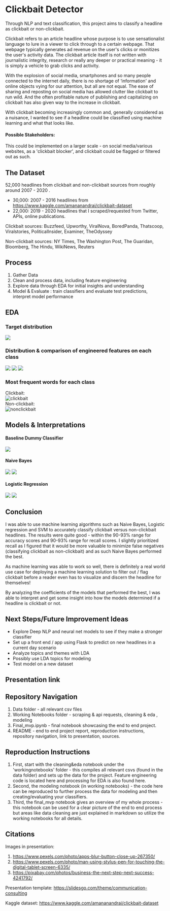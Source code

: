 # Clickbait Detector

Through NLP and text classification, this project aims to classify a headline as clickbait or non-clickbait.  

Clickbait refers to an article headline whose purpose is to use sensationalist language to lure in a viewer to click through to a certain webpage. That webpage typically generates ad revenue on the user's clicks or monitizes the user's activity data. The clickbait article itself is not written with journalistic integrity, research or really any deeper or practical meaning - it is simply a vehicle to grab clicks and activity.

With the explosion of social media, smartphones and so many people connected to the internet daily, there is no shortage of ‘information' and online objects vying for our attention, but all are not equal. The ease of sharing and reposting on social media has allowed clutter like clickbait to run wild. And the often profitable nature of publishing and capitalizing on clickbait has also given way to the increase in clickbait.

With clickbait becoming increasingly common and, generally considered as a nuisance, I wanted to see if a headline could be classified using machine learning and what that looks like.

#### Possible Stakeholders:
This could be implemented on a larger scale - on social media/various websites, as a 'clickbait blocker', and clickbait could be flagged or filtered out as such.

## The Dataset
52,000 headlines from clickbait and non-clickbait sources from roughly around 2007 - 2020 .
- 30,000: 2007 - 2016 headlines from https://www.kaggle.com/amananandrai/clickbait-dataset
- 22,000: 2019 - 2020 headlines that I scraped/requested from Twitter, APIs, online publications.

Clickbait sources: Buzzfeed, Upworthy, ViralNova, BoredPanda, Thatscoop, Viralstories, PoliticalInsider, Examiner, TheOdyssey

Non-clickbait sources: NY Times, The Washington Post, The Guaridan, Bloomberg, The Hindu, WikiNews, Reuters

## Process

1. Gather Data
2. Clean and process data, including feature engineering
3. Explore data through EDA for initial insights and understanding
4. Model & Evaluate : train classifiers and evaluate test predictions, interpret model performance

## EDA 

### Target distribution
![](/images/classes.png)
### Distribution & comparison of engineered features on each class
![](/images/num_words_comparison.png)
![](/images/numstart.png)
![](/images/question2.png)
### Most frequent words for each class
Clickbait:  
![clickbait](/images/wc4.png)
<br/>Non-clickbait:  
![nonclickbait](/images/wc5.png)

## Models & Interpretations
#### Baseline Dummy Classifier
![](/images/dc_cm.png)
#### Naive Bayes
![](/images/nb_cm.png)
![](/images/CB_coefs_nb.png)
#### Logistic Regression 
![](/images/lr_cm.png)
![](/images/noncb_lr_coeff.png)


## Conclusion

I was able to use machine learning algorithms such as Naive Bayes, Logistic regression and SVM to accurately classify clickbait versus non-clickbait headlines. The results were quite good - within the 90-93% range for accuracy scores and 90-93% range for recall scores. I slightly prioritized recall as I figured that it would be more valuable to minimize false negatives (classifying clickbait as non-clickbait) and as such Naive Bayes performed the best.

As machine learning was able to work so well, there is definitely a real world use case for deploying a machine learning solution to filter out / flag clickbait before a reader even has to visualize and discern the headline for themselves!

By analyzing the coefficients of the models that performed the best, I was able to interpret and get some insight into how the models determined if a headline is clickbait or not.

## Next Steps/Future Improvement Ideas

- Explore Deep NLP and neural net models to see if they make a stronger classifier
- Set up a front end / app using Flask to predict on new headlines in a current day scenario
- Analyze topics and themes with LDA
- Possibly use LDA topics for modeling
- Test model on a new dataset

## Presentation link


## Repository Navigation 

1. Data folder - all relevant csv files
2. Working Notebooks folder - scraping & api requests, cleaning & eda , modeling
3. Final_mvp.ipynb - final notebook showcasing the end to end project.
4. README - end to end project report, reproduction instructions, repository navigation, link to presentation, sources.


## Reproduction Instructions

1. First, start with the cleaning&eda notebook under the 'workingnotebooks' folder - this compiles all relevant csvs (found in the data folder) and sets up the data for the project.  Feature engineering code is located here and processing for EDA is also found here.
2. Second, the modeling notebook (in working notebooks) - the code here can be reproduced to further process the data for modeling and then creating/evaluating your classifiers.
3. Third, the final_mvp notebook gives an overview of my whole process - this notebook can be used for a clear picture of the end to end process but areas like data cleaning are just explained in markdown so utilize the working notebooks for all details. 

## Citations 

Images in presentation: 
1. https://www.pexels.com/photo/apps-blur-button-close-up-267350/
2. https://www.pexels.com/photo/man-using-stylus-pen-for-touching-the-digital-tablet-screen-6335/
3. https://pixabay.com/photos/business-the-next-step-next-success-4241792/

Presentation template: https://slidesgo.com/theme/communication-consulting

Kaggle dataset: https://www.kaggle.com/amananandrai/clickbait-dataset
